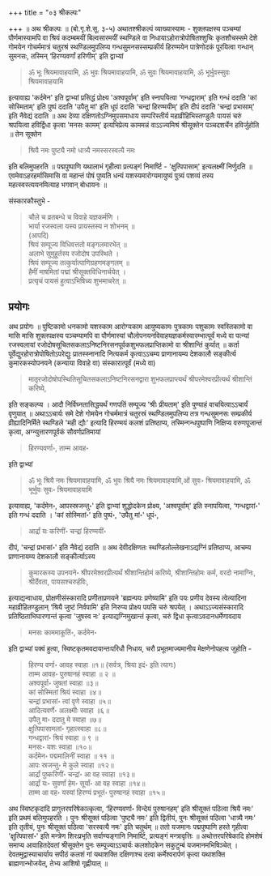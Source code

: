 +++
title = "०३ श्रीकल्पः"

+++
॥ अथ श्रीकल्पः ॥ (बो.गृ.शे.सू. ३-५) अथातश्श्रीकल्पं व्याख्यास्यामः - शुक्लपक्षस्य पञ्चम्यां पौर्णमास्यामपि वा श्रियं कदम्बमयीं बिल्वसारमयीं स्थण्डिले वा निधायाऽहोरात्रोपोषितश्शुचिः कृतशौचस्समे देशे गोमयेन गोचर्ममात्रं चतुरश्रं स्थण्डिलमुपलिप्य गन्धसुमनसस्सम्प्रकीर्य हिरण्मयेन पात्रेणोदकं पूरयित्वा गन्धान् सुमनसः, तस्मिन् ‘हिरण्यवर्णां हरिणीम्' इति द्वाभ्यां 

> ॐ भूः श्रियमावाहयामि, ॐ भुवः श्रियमावाहयामि, ॐ सुवः श्रियमावाहयामि, ॐ भूर्भुवस्सुवः श्रियमावाहयामि

इत्यावाह्य 'कर्दमेन' इति द्वाभ्यां प्रसिद्धं प्रोक्ष्य 'अश्वपूर्वाम्' इति स्नापयित्वा ‘गन्धद्वाराम्' इति गन्धं ददाति 'कां सोस्मिताम्' इति पुष्पं ददाति 'उपैतु मां' इति धूपं ददाति 'चन्द्रां हिरण्मयीम्' इति दीपं ददाति 'चन्द्रां प्रभासाम्' इति नैवेद्यं ददाति ॥ अथ देव्या दक्षिणतोऽग्निमुपसमाधाय सम्परिस्तीर्य महाव्रीहिभिस्तण्डुलैः पायसं चरुं श्रपयित्वा हविर्द्विधा कृत्वा 'मनसः कामम्' इत्यभिप्रेत्य काममन्नं वाऽऽज्यमिश्रं श्रीसूक्तेन पञ्चदशर्चेन हविर्जुहोति ॥ तेन सूक्तेन 

> श्रियै नमः पुष्ट्यै नमो धात्र्यै नमस्सरस्वत्यै नमः

इति बलिमुपहरति ॥ पद्मपुष्पाणि यथालाभं गृहीत्वा प्रत्यङ्गं निमार्ष्टि - 'क्षुत्पिपासाम्' इत्यलक्ष्मीं निर्णुदति ॥ एवमेवाऽहरहर्मासिमासि वा महान्तं पोषं पुष्यति धन्यं यशस्यमारोग्यमायुष्यं पुत्र्यं पशव्यं तस्य महत्स्वस्त्ययनमित्याह भगवान् बोधायनः ॥

संस्कारकौस्तुभे -

> चौले च व्रतबन्धे च विवाहे यज्ञकर्मणि ।  
भार्या रजस्वला यस्य प्रायस्तस्य न शोभनम् ॥  
(आपदि)  
श्रियं सम्पूज्य विधिवत्ततो मङ्गलमारभेत् ॥  
अलाभे सुमुहूर्तस्य रजोदोष उपस्थिते ।  
श्रियं सम्पूज्य तत्कुर्यात्पाणिग्रहणमङ्गलम् ॥  
हैमीं माषमितां पद्मां श्रीसूक्तविधिनार्चयेत् ।  
प्रत्यृचं पायसं हुत्वाऽभिषिच्य शुभमाचरेत् ॥

## प्रयोगः

अथ प्रयोगः ॥ पुष्टिकामो धनकामो यशस्काम आरोग्यकाम आयुष्यकामः पुत्रकामः पशुकामः स्वस्तिकामो वा मासि मासि शुक्लपक्षस्य पञ्चम्यामपि वा पौर्णमास्यां चौलोपनयनविवाहयज्ञकर्मस्वारम्भात्पूर्वं मध्ये वा पत्न्यां रजस्वलायां रजोदोषसूचितसकलाऽनिष्टनिरसनपूर्वकशुभफलप्राप्तिकामो वा श्रीशान्तिं कुर्यात् ॥ कर्ता पूर्वेद्युरहोरात्रोपोषितोऽपरेद्युः प्रातस्स्नानादि नित्यकर्म कृत्वाऽऽचम्य प्राणानायम्य देशकालौ सङ्कीर्त्य कुमारकस्योपनयने (कन्याया विवाहे वा) संस्कारात्पूर्वं (मध्ये वा)

> मातृरजोदोषोपस्थितिसूचितसकलाऽनिष्टनिरसनद्वारा शुभफलप्राप्त्यर्थं श्रीपरमेश्वरप्रीत्यर्थं श्रीशान्तिं करिष्ये,

इति सङ्कल्प्य । आदौ निर्विघ्नतासिद्ध्यर्थं गणपतिं सम्पूज्य 'श्रीः प्रीयताम्' इति पुण्याहं वाचयित्वाऽऽचार्यं वृणुयात् ॥ अथाऽऽचार्यः समे देशे गोमयेन गोचर्ममात्रं चतुरस्रं स्थण्डिलमुपलिप्य तत्र गन्धसुमनसः सम्प्रकीर्य व्रीह्यादिनिर्मिते स्थण्डिले 'मही द्यौः' इत्यादि हिरण्मयं कलशं प्रतिष्ठाप्य, तस्मिन्गन्धपुष्पाणि निक्षिप्य वरुणपूजान्तं कृत्वा, अग्न्युत्तारणपूर्वकं सौवर्णप्रतिमायां 

> हिरण्यवर्णा॰, ताम्म आवह॰

इति द्वाभ्यां

> ॐ भूः श्रियै नमः श्रियमावाहयामि, ॐ भुवः श्रियै नमः श्रियमावाहयामि,ओं सुवः॰ श्रियमावाहयामि, ॐ भूर्भुवः सुवः॰ श्रियमावाहयामि

इत्यावाह्य, 'कर्दमेन॰, आपस्स्रजन्तु॰' इति द्वाभ्यां शुद्धोदकेन प्रोक्ष्य, 'अश्वपूर्वाम्' इति स्नापयित्वा, ‘गन्धद्वारां॰' इति गन्धं ददाति । 'कां सोस्मितां॰' इति पुष्पं॰, 'उपैतु मां॰' धूपं॰, 

> आर्द्रां यः करिणीं॰ चन्द्रां हिरण्मयीं॰

दीपं, 'चन्द्रां प्रभासां॰' इति नैवेद्यं ददाति ॥ अथ देवीदक्षिणतः स्थण्डिलोल्लेखनाऽद्यग्निं प्रतिष्ठाप्य, आचम्य प्राणानायम्य देशकालौ सङ्कीर्त्याऽस्य 

> कुमारकस्य उपनयने॰ श्रीपरमेश्वरप्रीत्यर्थं श्रीशान्तिहोमं करिष्ये, श्रीशान्तिहोमः कर्म, वरदो नामाग्निः, श्रीर्देवता, पायसश्चरुर्हविः, 

इत्याद्यन्वाधाय, प्रोक्षणीसंस्कारादि प्रणीताप्रणयने 'ब्रह्मन्पयः प्रणेष्यामि' इति पयः प्रणीय देवस्य त्वेत्यादिना  महाव्रीहितण्डुलान् ‘श्रियै जुष्टं निर्वपामि' इति निरुप्य प्रोक्ष्य पयसि चरुं श्रपयेत् । अथाऽऽज्यसंस्कारादि प्रतिष्ठिताभिघारणान्तं कृत्वा 'जुषस्व नः' इत्याद्यग्निमुखान्तं कृत्वा, चरुं द्विधा कृत्वाऽवदानधर्मेणावदाय 

> मनसः काममाकूतिं॰, कर्दमेन॰

इति द्वाभ्यां पक्वं हुत्वा, स्विष्टकृतमवदायान्तःपरिधौ निधाय, चरौ प्रभूतमाज्यमानीय मेक्षणेनोपहत्य जुहोति -

> हिरण्य वर्णा॰ आवह स्वाहा ॥१॥ (सर्वत्र, श्रिया इदं॰ इति त्यागः)  
ताम्म आवह॰ पुरुषानहं स्वाहा ॥ २ ॥  
अश्वपूर्वा॰ जुषतां स्वाहा ॥३॥  
कां सोस्मितां श्रियं स्वाहा ॥४॥  
चन्द्रां प्रभासां॰ त्वां वृणे स्वाहा ॥५॥  
आदित्यवर्णे॰ अलक्ष्मीः स्वाहा ॥६॥  
उपैतु मा॰ ददातु मे स्वाहा ॥७॥  
क्षुत्पिपासामलां॰ गृहात्स्वाहा ॥८॥  
गन्धद्वारां॰ श्रियं स्वाहा ॥ ९ ॥  
मनसः॰ यशः स्वाहा ॥१०॥  
कर्दमेन॰ पद्ममालिनीं स्वाहा ॥ ११ ॥  
आपः स्रजन्तु॰ मे कुले स्वाहा ॥१२॥  
आर्द्रां पुष्करिणीं॰ चन्द्रां॰ आ वह स्वाहा ॥१३॥  
आर्द्रां यः॰ सुवर्णां हेम॰ सूर्यां॰ आ वह स्वाहा ॥१४॥  
ताम्म आ वह॰ यस्यां हिरण्यं प्रभूतं॰ पुरुषानहं स्वाहा ॥१५॥  

अथ स्विष्टकृदादि प्रागुत्तरपरिषेकात्कृत्वा, ‘हिरण्यवर्णा॰ विन्देयं पुरुषानहम्' इति श्रीसूक्तं पठित्वा श्रियै नमः' इति प्रथमं बलिमुपहरति । पुनः श्रीसूक्तं पठित्वा 'पुष्ट्यै नमः' इति द्वितीयं, पुनः श्रीसूक्तं पठित्वा 'धात्र्यै नमः' इति तृतीयं, पुनः श्रीसूक्तं पठित्वा 'सरस्वत्यै नमः' इति चतुर्थम् ॥ ततो यजमानः पद्मपुष्पाणि हस्ते गृहीत्वा 'क्षुत्पिपासां॰' इति मन्त्रेण शिरःप्रभृति सर्वाण्यङ्गानि निमार्ष्टि, प्रत्यङ्गं मन्त्रावृत्तिः ॥ अथोत्तरपरिषेकादि होमशेषं समाप्य आवाहितदेवतां श्रीसूक्तेन पुनः सम्पूज्याऽऽचार्यः कलशोदकेन सकुटुम्बं यजमानमभिषिञ्चेत् । देवतमुद्वास्याचार्याय सपीठं कलशं गां यथाशक्ति दक्षिणाश्च दत्वा कर्मेश्वरार्पणं कृत्वा यथाशक्ति ब्राह्मणान्भोजयेत्, तेभ्य आशिषो गृह्णीयात् ॥